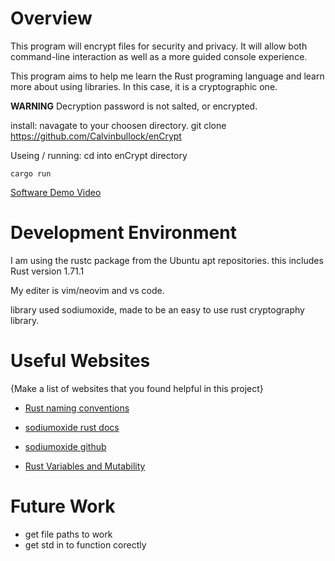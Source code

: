 # Overview
This program will encrypt files for security and privacy. It will allow both command-line interaction 
as well as a more guided console experience.

This program aims to help me learn the Rust programing language and learn more about
using libraries. In this case, it is a cryptographic one.

**WARNING**
Decryption password is not salted, or encrypted.

install:
    navagate to your choosen directory.
    git clone https://github.com/Calvinbullock/enCrypt

Useing / running:
    cd into enCrypt directory

    cargo run

[Software Demo Video](https://www.youtube.com/watch?v=rsYSzaz9zSQ&list=PLoyljU3FIZC0Tj9_WPmjfL5vGZI_t2S0s&index=3)

# Development Environment

I am using the rustc package from the Ubuntu apt repositories.
this includes Rust version 1.71.1

My editer is vim/neovim and vs code.

library used sodiumoxide, made to be an easy to use rust cryptography library.

# Useful Websites

{Make a list of websites that you found helpful in this project}
* [Rust naming conventions](https://rust-lang.github.io/api-guidelines/naming.html#:~:text=Basic%20Rust%20naming%20conventions%20are%20described%20in%20RFC%20430.&text=snake_case!&text=In%20UpperCamelCase%20%2C%20acronyms%20and%20contractions,are%20lower%2Dcased:%20is_xid_start%20.)

* [sodiumoxide rust docs](https://docs.rs/sodiumoxide/latest/sodiumoxide/crypto/box_/index.html)

* [sodiumoxide github](https://github.com/sodiumoxide/sodiumoxide)

* [Rust Variables and Mutability](https://doc.rust-lang.org/book/ch03-01-variables-and-mutability.html#variables-and-mutability)

# Future Work

- get file paths to work
- get std in to function corectly
